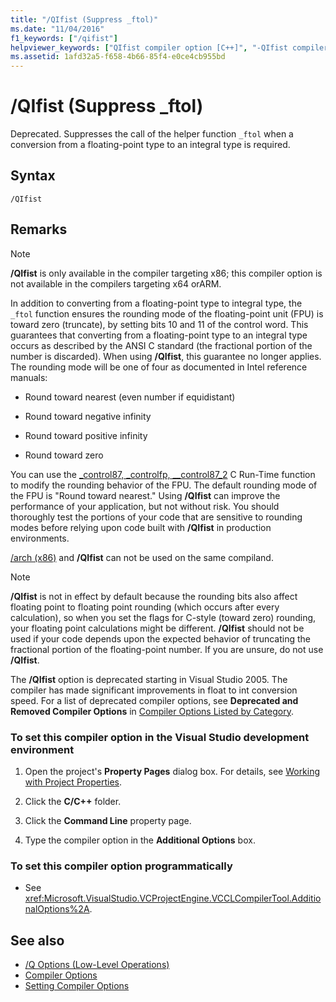 ```yaml
---
title: "/QIfist (Suppress _ftol)"
ms.date: "11/04/2016"
f1_keywords: ["/qifist"]
helpviewer_keywords: ["QIfist compiler option [C++]", "-QIfist compiler option [C++]", "/QIfist compiler option [C++]"]
ms.assetid: 1afd32a5-f658-4b66-85f4-e0ce4cb955bd
---
```

# /QIfist (Suppress _ftol)

Deprecated. Suppresses the call of the helper function `_ftol` when a conversion from a floating-point type to an integral type is required.

## Syntax

```
/QIfist
```

## Remarks

> [!NOTE]
>  **/QIfist** is only available in the compiler targeting x86; this compiler option is not available in the compilers targeting x64 orARM.

In addition to converting from a floating-point type to integral type, the `_ftol` function ensures the rounding mode of the floating-point unit (FPU) is toward zero (truncate), by setting bits 10 and 11 of the control word. This guarantees that converting from a floating-point type to an integral type occurs as described by the ANSI C standard (the fractional portion of the number is discarded). When using **/QIfist**, this guarantee no longer applies. The rounding mode will be one of four as documented in Intel reference manuals:

- Round toward nearest (even number if equidistant)

- Round toward negative infinity

- Round toward positive infinity

- Round toward zero

You can use the [_control87, _controlfp, \__control87_2](../../c-runtime-library/reference/control87-controlfp-control87-2.md) C Run-Time function to modify the rounding behavior of the FPU. The default rounding mode of the FPU is "Round toward nearest." Using **/QIfist** can improve the performance of your application, but not without risk. You should thoroughly test the portions of your code that are sensitive to rounding modes before relying upon code built with **/QIfist** in production environments.

[/arch (x86)](../../build/reference/arch-x86.md) and **/QIfist** can not be used on the same compiland.

> [!NOTE]
>  **/QIfist** is not in effect by default because the rounding bits also affect floating point to floating point rounding (which occurs after every calculation), so when you set the flags for C-style (toward zero) rounding, your floating point calculations might be different. **/QIfist** should not be used if your code depends upon the expected behavior of truncating the fractional portion of the floating-point number. If you are unsure, do not use **/QIfist**.

The **/QIfist** option is deprecated starting in Visual Studio 2005. The compiler has made significant improvements in float to int conversion speed. For a list of deprecated compiler options, see **Deprecated and Removed Compiler Options** in [Compiler Options Listed by Category](../../build/reference/compiler-options-listed-by-category.md).

### To set this compiler option in the Visual Studio development environment

1. Open the project's **Property Pages** dialog box. For details, see [Working with Project Properties](../../ide/working-with-project-properties.md).

1. Click the **C/C++** folder.

1. Click the **Command Line** property page.

1. Type the compiler option in the **Additional Options** box.

### To set this compiler option programmatically

- See <xref:Microsoft.VisualStudio.VCProjectEngine.VCCLCompilerTool.AdditionalOptions%2A>.

## See also

- [/Q Options (Low-Level Operations)](../../build/reference/q-options-low-level-operations.md)
- [Compiler Options](../../build/reference/compiler-options.md)
- [Setting Compiler Options](../../build/reference/setting-compiler-options.md)
